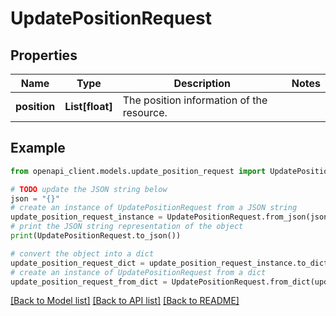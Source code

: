 # UpdatePositionRequest


## Properties

Name | Type | Description | Notes
------------ | ------------- | ------------- | -------------
**position** | **List[float]** | The position information of the resource. | 

## Example

```python
from openapi_client.models.update_position_request import UpdatePositionRequest

# TODO update the JSON string below
json = "{}"
# create an instance of UpdatePositionRequest from a JSON string
update_position_request_instance = UpdatePositionRequest.from_json(json)
# print the JSON string representation of the object
print(UpdatePositionRequest.to_json())

# convert the object into a dict
update_position_request_dict = update_position_request_instance.to_dict()
# create an instance of UpdatePositionRequest from a dict
update_position_request_from_dict = UpdatePositionRequest.from_dict(update_position_request_dict)
```
[[Back to Model list]](../README.md#documentation-for-models) [[Back to API list]](../README.md#documentation-for-api-endpoints) [[Back to README]](../README.md)


